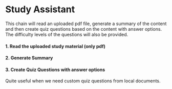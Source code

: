 # Study Assistant
This chain will read an uploaded pdf file, generate a summary of the content and then create quiz questions based on the content with answer options. The difficulty levels of the questions will also be provided.

#### 1. Read the uploaded study material (only pdf)
#### 2. Generate Summary
#### 3. Create Quiz Questions with answer options
Quite useful when we need custom quiz questions from local documents.
